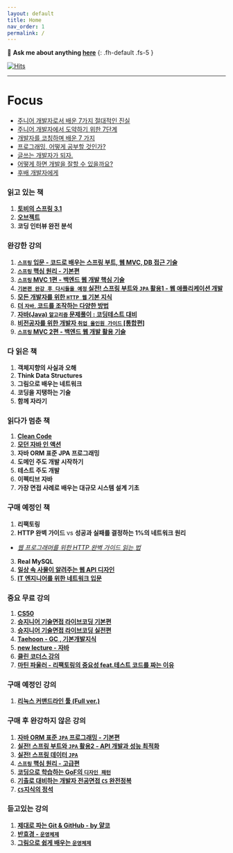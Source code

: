 ```yaml
---
layout: default
title: Home
nav_order: 1
permalink: /
---
```


💬 **Ask me about anything [here](https://github.com/jdalma/jdalma.github.io/issues)**
{: .fh-default .fs-5 }

[![Hits](https://hits.seeyoufarm.com/api/count/incr/badge.svg?url=https%3A%2F%2Fjdalma.github.io&count_bg=%2379C83D&title_bg=%23555555&icon=&icon_color=%23E7E7E7&title=hits&edge_flat=false)](https://hits.seeyoufarm.com)

***

# **Focus** 

- [주니어 개발자로서 배운 7가지 절대적인 진실](https://monicalent.com/blog/2019/06/03/absolute-truths-unlearned-as-junior-developer/)
- [주니어 개발자에서 도약하기 위한 7단계](https://yozm.wishket.com/magazine/detail/1740/?utm_source=stibee&utm_medium=email&utm_campaign=newsletter_yozm&utm_content=contents)
- [개발자를 코칭하며 배운 7 가지](https://www.popit.kr/%ea%b0%9c%eb%b0%9c%ec%9e%90%eb%a5%bc-%ec%bd%94%ec%b9%ad%ed%95%98%eb%a9%b0-%eb%b0%b0%ec%9a%b4-7-%ea%b0%80%ec%a7%80/)
- [프로그래밍, 어떻게 공부할 것인가?](https://www.youtube.com/watch?v=oFhN3EqrCwc)
- [글쓰는 개발자가 되자.](https://www.popit.kr/%EA%B8%80%EC%93%B0%EB%8A%94-%EA%B0%9C%EB%B0%9C%EC%9E%90%EA%B0%80-%EB%90%98%EC%9E%90/)
- [어떻게 하면 개발을 잘할 수 있을까요?](https://www.popit.kr/%EC%96%B4%EB%96%BB%EA%B2%8C-%ED%95%98%EB%A9%B4-%EA%B0%9C%EB%B0%9C%EC%9D%84-%EC%9E%98%ED%95%A0-%EC%88%98-%EC%9E%88%EC%9D%84%EA%B9%8C%EC%9A%94/)
- [후배 개발자에게](https://brunch.co.kr/@javajigi/4)

### 읽고 있는 책
1. [**토비의 스프링 3.1**](https://github.com/jdalma/tobyspringin5)
2. [**오브젝트**](https://github.com/jdalma/book-object/tree/master)
3. **코딩 인터뷰 완전 분석**

### 완강한 강의
1. **[`스프링` 입문 - 코드로 배우는 스프링 부트, 웹 MVC, DB 접근 기술](https://www.inflearn.com/course/%EC%8A%A4%ED%94%84%EB%A7%81-%EC%9E%85%EB%AC%B8-%EC%8A%A4%ED%94%84%EB%A7%81%EB%B6%80%ED%8A%B8/dashboard)**
2. **[`스프링` 핵심 원리 - 기본편](https://www.inflearn.com/course/%EC%8A%A4%ED%94%84%EB%A7%81-%ED%95%B5%EC%8B%AC-%EC%9B%90%EB%A6%AC-%EA%B8%B0%EB%B3%B8%ED%8E%B8/dashboard)** 
3. **[`스프링` MVC 1편 - 백엔드 웹 개발 핵심 기술](https://www.inflearn.com/course/%EC%8A%A4%ED%94%84%EB%A7%81-mvc-1/dashboard)**
4. **[`기본편 완강 후 다시들을 예정` 실전! 스프링 부트와 `JPA` 활용1 - 웹 애플리케이션 개발](https://www.inflearn.com/course/%EC%8A%A4%ED%94%84%EB%A7%81%EB%B6%80%ED%8A%B8-JPA-%ED%99%9C%EC%9A%A9-1/dashboard)**
5. **[모든 개발자를 위한 `HTTP 웹` 기본 지식](https://www.inflearn.com/course/http-%EC%9B%B9-%EB%84%A4%ED%8A%B8%EC%9B%8C%ED%81%AC/dashboard)**
6. **[더 `자바`, 코드를 조작하는 다양한 방법](https://www.inflearn.com/course/the-java-code-manipulation/dashboard)**
7. **[자바(Java) `알고리즘` 문제풀이 : 코딩테스트 대비](https://www.inflearn.com/course/%EC%9E%90%EB%B0%94-%EC%95%8C%EA%B3%A0%EB%A6%AC%EC%A6%98-%EB%AC%B8%EC%A0%9C%ED%92%80%EC%9D%B4-%EC%BD%94%ED%85%8C%EB%8C%80%EB%B9%84/dashboard)**
8. **[비전공자를 위한 개발자 `취업 올인원 가이드` [통합편]](https://www.inflearn.com/course/%EA%B0%9C%EB%B0%9C%EC%9E%90-%EC%B7%A8%EC%97%85-%ED%86%B5%ED%95%A9%ED%8E%B8/dashboard)**
9. **[`스프링` MVC 2편 - 백엔드 웹 개발 활용 기술](https://www.inflearn.com/course/%EC%8A%A4%ED%94%84%EB%A7%81-mvc-2/dashboard)**

### 다 읽은 책
1. **객체지향의 사실과 오해**
1. **Think Data Structures**
1. **그림으로 배우는 네트워크**
1. **코딩을 지탱하는 기술**
1. **함께 자라기**

### 읽다가 멈춘 책
1. **[Clean Code](https://jdalma.github.io/docs/books/clean-code/)**
2. **[모던 자바 인 액션](https://jdalma.github.io/docs/books/modernJavaInAction/)**
3. **자바 ORM 표준 JPA 프로그래밍**
4. **도메인 주도 개발 시작하기**
5. **테스트 주도 개발**
6. **이펙티브 자바**
7. **가장 면접 사례로 배우는 대규모 시스템 설계 기초**

### 구매 예정인 책
1. **리팩토링**
2. **HTTP 완벽 가이드** vs **성공과 실패를 결정하는 1%의 네트워크 원리**
  - *[웹 프로그래머를 위한 HTTP 완벽 가이드 읽는 법](https://blog.npcode.com/2015/06/07/%EC%9B%B9-%ED%94%84%EB%A1%9C%EA%B7%B8%EB%9E%98%EB%A8%B8%EB%A5%BC-%EC%9C%84%ED%95%9C-http-%EC%99%84%EB%B2%BD-%EA%B0%80%EC%9D%B4%EB%93%9C-%EC%9D%BD%EB%8A%94-%EB%B2%95/)*
3. **Real MySQL**
4. **[일상 속 사물이 알려주는 웹 API 디자인](https://product.kyobobook.co.kr/detail/S000000555532)**
5. **[IT 엔지니어를 위한 네트워크 입문](http://www.yes24.com/Product/Goods/93997435)**

### 중요 무료 강의
1. **[CS50](https://www.boostcourse.org/cs112/joinLectures/41307)**
2. **[승지니어 기술면접 라이브코딩 기본편](https://www.youtube.com/watch?v=Bt11jaoqt_Y&list=PL2mzT_U4XxDm7p6g1o3KeQMsyRLfzSaVW)**
3. **[승지니어 기술면접 라이브코딩 실전편](https://www.youtube.com/watch?v=go8y4-vVg3Y&list=PL2mzT_U4XxDl8PP-jMk4rt6BPzBtS__pQ)**
4. **[Taehoon - GC , 기본개발지식](https://www.youtube.com/c/TaehoonMoon/videos)**
5. **[new lecture - 자바](https://www.youtube.com/user/newlec1/playlists)**
6. **[클린 코더스 강의](https://www.youtube.com/watch?v=60lLSe1phks&list=PLeQ0NTYUDTmMM71Jn1scbEYdLFHz5ZqFA)**
7. **[마틴 파울러 - 리팩토링의 중요성 feat.테스트 코드를 짜는 이유](https://www.youtube.com/watch?v=mNPpfB8JSIU)**

### 구매 예정인 강의
1. **[리눅스 커맨드라인 툴 (Full ver.)](https://www.inflearn.com/course/%EB%A6%AC%EB%88%85%EC%8A%A4-%EC%BB%A4%EB%A7%A8%EB%93%9C%EB%9D%BC%EC%9D%B8-%ED%88%B4)**

### 구매 후 완강하지 않은 강의

1. **[자바 ORM 표준 `JPA` 프로그래밍 - 기본편](https://www.inflearn.com/course/ORM-JPA-Basic/dashboard)**
2. **[실전! 스프링 부트와 `JPA` 활용2 - API 개발과 성능 최적화](https://www.inflearn.com/course/%EC%8A%A4%ED%94%84%EB%A7%81%EB%B6%80%ED%8A%B8-JPA-API%EA%B0%9C%EB%B0%9C-%EC%84%B1%EB%8A%A5%EC%B5%9C%EC%A0%81%ED%99%94/dashboard)**
3. **[실전! 스프링 데이터 `JPA`](https://www.inflearn.com/course/%EC%8A%A4%ED%94%84%EB%A7%81-%EB%8D%B0%EC%9D%B4%ED%84%B0-JPA-%EC%8B%A4%EC%A0%84/dashboard)**
4. **[`스프링` 핵심 원리 - 고급편](https://www.inflearn.com/course/%EC%8A%A4%ED%94%84%EB%A7%81-%ED%95%B5%EC%8B%AC-%EC%9B%90%EB%A6%AC-%EA%B3%A0%EA%B8%89%ED%8E%B8/dashboard)**
5. **[코딩으로 학습하는 GoF의 `디자인 패턴`](https://www.inflearn.com/course/%EB%94%94%EC%9E%90%EC%9D%B8-%ED%8C%A8%ED%84%B4/dashboard)**
6. **[기출로 대비하는 개발자 전공면접 `CS` 완전정복](https://www.inflearn.com/course/%EA%B0%9C%EB%B0%9C%EC%9E%90-%EC%A0%84%EA%B3%B5%EB%A9%B4%EC%A0%91-cs-%EC%99%84%EC%A0%84%EC%A0%95%EB%B3%B5/dashboard)**
7. **[`CS`지식의 정석](https://www.inflearn.com/course/%EA%B0%9C%EB%B0%9C%EC%9E%90-%EB%A9%B4%EC%A0%91-cs-%ED%8A%B9%EA%B0%95/dashboard)**

### 듣고있는 강의
1. **[제대로 파는 Git & GitHub - by 얄코](https://www.inflearn.com/course/%EC%A0%9C%EB%8C%80%EB%A1%9C-%ED%8C%8C%EB%8A%94-%EA%B9%83)**
2. **[반효경 - `운영체제`](http://www.kocw.net/home/search/kemView.do?kemId=1046323)**
3. **[그림으로 쉽게 배우는 `운영체제`](https://www.inflearn.com/course/%EB%B9%84%EC%A0%84%EA%B3%B5%EC%9E%90-%EC%9A%B4%EC%98%81%EC%B2%B4%EC%A0%9C/dashboard)**